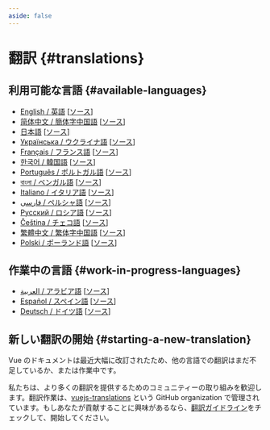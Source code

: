 ```yaml
---
aside: false
---
```


# 翻訳 {#translations}

## 利用可能な言語 {#available-languages}
<!-- textlint-disable vuejs-jp/ja-no-space-around-parentheses, vuejs-jp/3.3.かっこ類と隣接する文字の間のスペースの有無 -->
- [English / 英語](https://vuejs.org/) [[ソース](https://github.com/vuejs/docs)]
- [简体中文 / 簡体字中国語](https://cn.vuejs.org/) [[ソース](https://github.com/vuejs-translations/docs-zh-cn)]
- [日本語](https://ja.vuejs.org/) [[ソース](https://github.com/vuejs-translations/docs-ja)]
- [Українська / ウクライナ語](https://ua.vuejs.org) [[ソース](https://github.com/vuejs-translations/docs-ua)]
- [Français / フランス語](https://fr.vuejs.org) [[ソース](https://github.com/vuejs-translations/docs-fr)]
- [한국어 / 韓国語](https://ko.vuejs.org) [[ソース](https://github.com/vuejs-translations/docs-ko)]
- [Português / ポルトガル語](https://pt.vuejs.org) [[ソース](https://github.com/vuejs-translations/docs-pt)]
- [বাংলা / ベンガル語](https://bn.vuejs.org) [[ソース](https://github.com/vuejs-translations/docs-bn)]
- [Italiano / イタリア語](https://it.vuejs.org) [[ソース](https://github.com/vuejs-translations/docs-it)]
- [فارسی / ペルシャ語](https://fa.vuejs.org) [[ソース](https://github.com/vuejs-translations/docs-fa)]
- [Русский / ロシア語](https://ru.vuejs.org/) [[ソース](https://github.com/vuejs-translations/docs-ru)]
- [Čeština / チェコ語](https://cs.vuejs.org/) [[ソース](https://github.com/vuejs-translations/docs-cs)]
- [繁體中文 / 繁体字中国語](https://zh-hk.vuejs.org/) [[ソース](https://github.com/vuejs-translations/docs-zh-hk)]
- [Polski / ポーランド語](https://pl.vuejs.org/) [[ソース](https://github.com/vuejs-translations/docs-pl)]

## 作業中の言語 {#work-in-progress-languages}

- [العربية / アラビア語](https://ar.vuejs.org/) [[ソース](https://github.com/vuejs-translations/docs-ar)]
- [Español / スペイン語](https://vue3-spanish-docs.netlify.app/) [[ソース](https://github.com/icarusgk/vuejs-spanish-docs)]
- [Deutsch / ドイツ語](https://de.vuejs.org/) [[ソース](https://github.com/vuejs-translations/docs-de)]

## 新しい翻訳の開始 {#starting-a-new-translation}

Vue のドキュメントは最近大幅に改訂されたため、他の言語での翻訳はまだ不足しているか、または作業中です。

私たちは、より多くの翻訳を提供するためのコミュニティーの取り組みを歓迎します。翻訳作業は、[vuejs-translations](https://github.com/vuejs-translations/) という GitHub organization で管理されています。もしあなたが貢献することに興味があるなら、[翻訳ガイドライン](https://github.com/vuejs-translations/guidelines/blob/main/README.md)をチェックして、開始してください。
